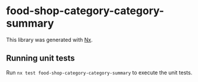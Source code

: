 # food-shop-category-category-summary

This library was generated with [Nx](https://nx.dev).

## Running unit tests

Run `nx test food-shop-category-category-summary` to execute the unit tests.
